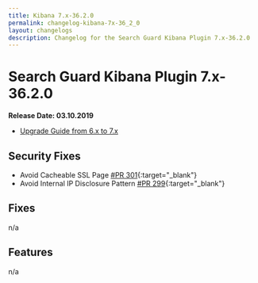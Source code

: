```yaml
---
title: Kibana 7.x-36.2.0
permalink: changelog-kibana-7x-36_2_0
layout: changelogs
description: Changelog for the Search Guard Kibana Plugin 7.x-36.2.0
---
```

<!---
Copyright 2020 floragunn GmbH
-->

# Search Guard Kibana Plugin 7.x-36.2.0

**Release Date: 03.10.2019**

* [Upgrade Guide from 6.x to 7.x](sg-upgrade-6-7)

## Security Fixes

* Avoid Cacheable SSL Page [#PR 301](https://git.floragunn.com/search-guard/search-guard-kibana-plugin/merge_requests/301){:target="_blank"}
* Avoid Internal IP Disclosure Pattern [#PR 299](https://git.floragunn.com/search-guard/search-guard-kibana-plugin/merge_requests/299){:target="_blank"}

## Fixes

n/a

## Features

n/a
  